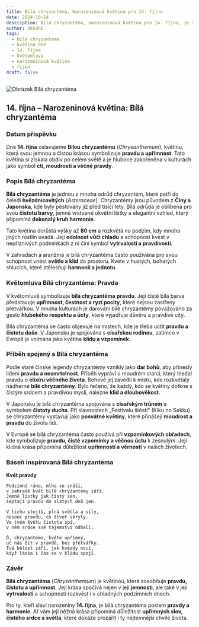 ```yaml
---
title: Bílá chryzantéma, Narozeninová květina pro 14. října
date: 2024-10-14
description: Bílá chryzantéma, narozeninová květina pro 14. října, je symbolem Pravda. Objevte její jedinečný význam, fascinující příběhy a poezii, která oslavuje její krásu.
author: 365dní
tags:
  - bílá chryzantéma
  - květina dne
  - 14. října
  - květomluva
  - narozeninová květina
  - říjen
draft: false
---
```


![Obrázek Bílá chryzantéma](https://cdn.pixabay.com/photo/2022/08/17/15/21/flower-7392770_640.jpg#center)


## 14. října – Narozeninová květina: Bílá chryzantéma

### Datum příspěvku

Dne **14. října** oslavujeme **Bílou chryzantému** (_Chrysanthemum_), květinu, která svou jemnou a čistou krásou symbolizuje **pravdu a upřímnost**. Tato květina si získala obdiv po celém světě a je hluboce zakořeněna v kulturách jako symbol **cti, moudrosti a věčné pravdy**.

### Popis Bílá chryzantéma

**Bílá chryzantéma** je jednou z mnoha odrůd chryzantém, které patří do čeledi **hvězdnicovitých** (_Asteraceae_). Chryzantémy jsou původem z **Číny a Japonska**, kde byly pěstovány již před tisíci lety. Bílá odrůda je oblíbená pro svou **čistotu barvy**, jemně vrstvené okvětní lístky a elegantní vzhled, který připomíná **dokonalý kruh harmonie**.

Tato květina dorůstá výšky až **80 cm** a rozkvétá na podzim, kdy mnoho jiných rostlin uvadá. Její **odolnost vůči chladu** a schopnost kvést v nepříznivých podmínkách z ní činí symbol **vytrvalosti a pravdivosti**.

V zahradách a aranžmá je bílá chryzantéma často používána pro svou schopnost vnést **světlo a klid** do prostoru. Kvete v hustých, bohatých shlucích, které ztělesňují **harmonii a jednotu**.

### Květomluva Bílá chryzantéma: Pravda

V květomluvě symbolizuje **bílá chryzantéma** **pravdu**. Její čistě bílá barva představuje **upřímnost, čestnost a ryzí pocity**, které nejsou zastřeny přetvářkou. V mnoha kulturách je darování bílé chryzantémy považováno za gesto **hlubokého respektu a úcty**, které vyjadřuje důvěru a pravdivé city.

Bílá chryzantéma se často objevuje na místech, kde je třeba uctít **pravdu a čistotu duše**. V Japonsku je spojována s **císařskou rodinou**, zatímco v Evropě je vnímána jako květina **klidu a vzpomínek**.

### Příběh spojený s Bílá chryzantéma

Podle staré čínské legendy chryzantémy vznikly jako **dar bohů**, aby přinesly lidem **pravdu a nesmrtelnost**. Příběh vypráví o moudrém starci, který hledal pravdu o **elixíru věčného života**. Bohové jej zavedli k místu, kde rozkvétaly nádherné **bílé chryzantémy**. Bylo řečeno, že každý, kdo se květiny dotkne s čistým srdcem a pravdivou myslí, nalezne **klid a dlouhověkost**.

V Japonsku je bílá chryzantéma spojována s **císařským trůnem** a symbolem **čistoty ducha**. Při slavnostech „Festivalu štěstí“ (Kiku no Sekku) se chryzantémy vystavují jako **posvátné květiny**, které přinášejí **moudrost a pravdu** do života lidí.

V Evropě se bílá chryzantéma často používá při **vzpomínkových obřadech**, kde symbolizuje **pravdu, čisté vzpomínky a věčnou úctu** k zesnulým. Její klidná krása připomíná důležitost **upřímnosti a věrnosti** v našich životech.

### Báseň inspirovaná Bílá chryzantéma

**Květ pravdy**

```
Podzimní ráno, mlha se snáší,  
v zahradě květ bílé chryzantémy září.  
Jemné lístky jak čistý sen,  
šeptají pravdu do zlatých dnů jen.  

V tichu stojíš, plná světla a síly,  
nesouc pravdu, co život skryly.  
Ve tvém květu čistota spí,  
v něm srdce své tajemství odhalí.  

Ó, chryzantémo, květe upřímný,  
uč nás žít v pravdě, bez přetvářky.  
Tvá bělost září, jak hvězdy nocí,  
když láska i čas se v klidu spojí.  
```

### Závěr

**Bílá chryzantéma** (_Chrysanthemum_) je květinou, která zosobňuje **pravdu, čistotu a upřímnost**. Její krása spočívá nejen v její **jemnosti**, ale také v její **vytrvalosti** a schopnosti rozkvést i v chladných podzimních dnech.

Pro ty, kteří slaví narozeniny **14. října**, je bílá chryzantéma poslem **pravdy a harmonie**. Ať vám její něžná krása připomíná důležitost **upřímných slov, čistého srdce a světla**, které dokáže prozářit i ty nejtemnější chvíle života.